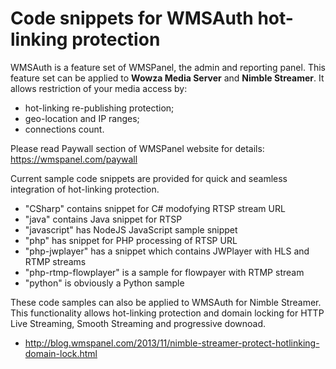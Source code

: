 Code snippets for WMSAuth hot-linking protection
=====================

WMSAuth is a feature set of WMSPanel, the admin and reporting panel. This feature set can be applied to **Wowza Media Server** and **Nimble Streamer**. It allows restriction of your media access by:
- hot-linking re-publishing protection;
- geo-location and IP ranges;
- connections count.

Please read Paywall section of WMSPanel website for details: https://wmspanel.com/paywall

Current sample code snippets are provided for quick and seamless integration of hot-linking protection.

- "CSharp" contains snippet for C# modofying RTSP stream URL
- "java" contains Java snippet for RTSP
- "javascript" has NodeJS JavaScript sample snippet
- "php" has snippet for PHP processing of RTSP URL
- "php-jwplayer" has a snippet which contains JWPlayer with HLS and RTMP streams
- "php-rtmp-flowplayer" is a sample for flowpayer with RTMP stream
- "python" is obviously a Python sample


These code samples can also be applied to WMSAuth for Nimble Streamer. This functionality allows hot-linking protection and domain locking for HTTP Live Streaming, Smooth Streaming and progressive downoad. 
- http://blog.wmspanel.com/2013/11/nimble-streamer-protect-hotlinking-domain-lock.html
